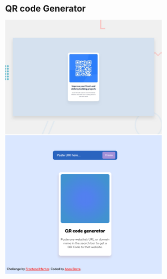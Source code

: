 # QR code Generator

![Design preview for the QR code component coding challenge](./images/desktop-preview.jpg)
![Design preview for the QR code component coding challenge](./images/desktop-qr.png)
